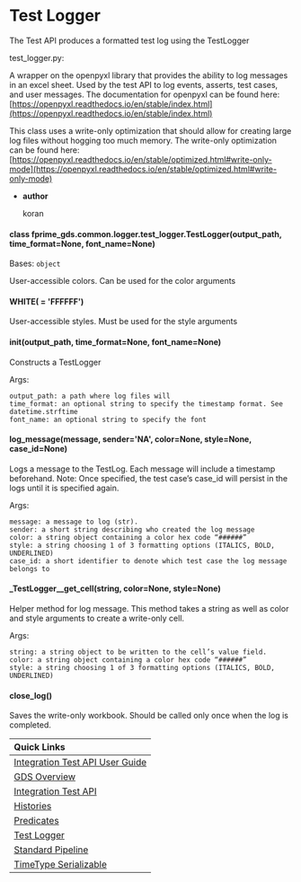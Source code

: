 # Test Logger

The Test API produces a formatted test log using the TestLogger

test_logger.py:

A wrapper on the openpyxl library that provides the ability to log messages in an excel sheet. Used
by the test API to log events, asserts, test cases, and user messages. The documentation for openpyxl
can be found here:
[https://openpyxl.readthedocs.io/en/stable/index.html](https://openpyxl.readthedocs.io/en/stable/index.html)

This class uses a write-only optimization that should allow for creating large log files without
hogging too much memory. The write-only optimization can be found here:
[https://openpyxl.readthedocs.io/en/stable/optimized.html#write-only-mode](https://openpyxl.readthedocs.io/en/stable/optimized.html#write-only-mode)


* **author**

    koran



#### class fprime_gds.common.logger.test_logger.TestLogger(output_path, time_format=None, font_name=None)
Bases: `object`

User-accessible colors. Can be used for the color arguments


#### WHITE( = 'FFFFFF')
User-accessible styles. Must be used for the style arguments


#### __init__(output_path, time_format=None, font_name=None)
Constructs a TestLogger

Args:

    output_path: a path where log files will
    time_format: an optional string to specify the timestamp format. See datetime.strftime
    font_name: an optional string to specify the font


#### log_message(message, sender='NA', color=None, style=None, case_id=None)
Logs a message to the TestLog. Each message will include a timestamp beforehand.
Note: Once specified, the test case’s case_id will persist in the logs until it is
specified again.

Args:

    message: a message to log (str).
    sender: a short string describing who created the log message
    color: a string object containing a color hex code “######”
    style: a string choosing 1 of 3 formatting options (ITALICS, BOLD, UNDERLINED)
    case_id: a short identifier to denote which test case the log message belongs to


#### _TestLogger__get_cell(string, color=None, style=None)
Helper method for log message. This method takes a string as well as color and style
arguments to create a write-only cell.

Args:

    string: a string object to be written to the cell’s value field.
    color: a string object containing a color hex code “######”
    style: a string choosing 1 of 3 formatting options (ITALICS, BOLD, UNDERLINED)

#### close_log()
Saves the write-only workbook. Should be called only once when the log is completed.

|Quick Links|
|:----------|
|[Integration Test API User Guide](../user_guide.md)|
|[GDS Overview](../../../../../Gds/README.md)|
|[Integration Test API](integration_test_api.md)|
|[Histories](histories.md)|
|[Predicates](predicates.md)|
|[Test Logger](test_logger.md)|
|[Standard Pipeline](standard_pipeline.md)|
|[TimeType Serializable](time_type.md)|
